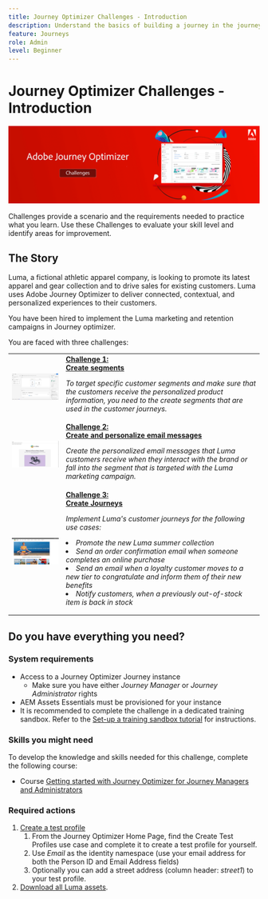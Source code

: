 ```yaml
---
title: Journey Optimizer Challenges - Introduction
description: Understand the basics of building a journey in the journey canvas.
feature: Journeys
role: Admin
level: Beginner
---
```


# Journey Optimizer Challenges - Introduction

![AJO Challenges Banner](./assets/ajo-banner-challenges.png)

Challenges provide a scenario and the requirements needed to practice what you learn. Use these Challenges to evaluate your skill level and identify areas for improvement.

## The Story

Luma, a fictional athletic apparel company, is looking to promote its latest apparel and gear collection and to drive sales for existing customers. Luma uses Adobe Journey Optimizer to deliver connected, contextual, and personalized experiences to their customers.

You have been hired to implement the Luma marketing and retention campaigns in Journey optimizer.

You are faced with three challenges:
<table>
<tr>
<td>
  <div>
      <a href="/help/challenges/create-segments-challenge.md">
        <img alt="Create Segments" src="./assets/create-segments.jpg"/>
      </a>
      </div>
  </td>
  <td>
   <a href="./create-segments-challenge.md">
    <strong>Challenge 1: <div> Create segments </strong>
    </a>
      <p>
      <em>To target specific customer segments and make sure that the customers receive the personalized product information, you need to the create segments that are used in the customer journeys.</em>
      <p>
    </td>
  </tr>
  <tr>
  <td>
  <div>
    <a href="/help/challenges/create-segments-challenge.md">
      <img alt="Luma Email" src="./assets/luma-email-design.jpg"/>
    </a>
  </td>
  <td>
      <a href="./create-segments-challenge.md">
    <strong>Challenge 2:<div>Create and personalize email messages </strong>
    </a>
    <div>
    <p>
    <em>Create the personalized email messages that Luma customers receive when they interact with the brand or fall into the segment that is targeted with the Luma marketing campaign.
    </em>
    <p>
  </td>
  </tr>
  <tr>
    <td>
    <div>
    <a href="./create-journeys-challenge.md">
      <img alt="Luma website" src="./assets/luma-website.jpg"/>
    </a>
    </div>
    <td>
    <div >
      <a href="./create-journeys-challenge.md">
    <strong>Challenge 3:<div>Create Journeys </strong>
    </a>
    </div>
    <p>
    <em>Implement Luma's customer journeys for the following use cases:
      <li>
      Promote the new Luma summer collection
      </li> 
      <li>
      Send an order confirmation email when someone completes an online purchase
      </li> 
      <li> 
      Send an email when a loyalty customer moves to a new tier to congratulate and inform them of their new benefits
      </li> 
      <li>
      Notify customers, when a previously out-of-stock item is back in stock
      </li>
      </em>
    <p>
  </td>
</table>

## Do you have everything you need?

### System requirements

* Access to a Journey Optimizer Journey instance
  * Make sure you have either *Journey Manager* or *Journey Administrator* rights
* AEM Assets Essentials must be provisioned for your instance
* It is recommended to complete the challenge in a dedicated training sandbox. Refer to the [Set-up a training sandbox tutorial](/help/tutorial-set-up-training-sandbox/overview.md) for instructions.

### Skills you might need

To develop the knowledge and skills needed for this challenge, complete the following course:

* Course [Getting started with Journey Optimizer for Journey Managers and Administrators](https://experienceleague.adobe.com/?recommended=JourneyOptimizer-U-1-2021.1)
  
### Required actions

1. [Create a test profile](https://experienceleague.adobe.com/docs/journey-optimizer-learn/tutorials/create-journeys/test-a-journey.html?lang=en)
   1. From the Journey Optimizer Home Page, find the Create Test Profiles use case and complete it to create a test profile for yourself.
   2. Use *Email* as the identity namespace (use your email address for both the Person ID and Email Address fields)
   3. Optionally you can add a street address (column header: *street1*) to your test profile.
2. [Download all Luma assets](/help/challenges/assets/email-assets/luma-assets.zip).
